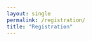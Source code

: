 ```yaml
---
layout: single
permalink: /registration/
title: "Registration"
---
```

<!---
The <year> OpenAFS Workshop will be virtual this year.

Registration will be only $50 USD for the full event, or you can register for
individual days for only $20 USD per day.  The registration fee will be waived
for speakers.

(put eventbrite widget here)

-->
